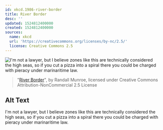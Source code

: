 ```yaml
---
id: xkcd.1986-river-border
title: River Border
desc: ''
updated: 1524812400000
created: 1524812400000
sources:
  name: xkcd
  url: 'https://creativecommons.org/licenses/by-nc/2.5/'
  license: Creative Commons 2.5
---
```

![I'm not a lawyer, but I believe zones like this are technically considered the high seas, so if you cut a pizza into a spiral there you could be charged with pieracy under marinaritime law.](https://imgs.xkcd.com/comics/river_border.png)
> "[River Border](https://xkcd.com/1986/)", by Randall Munroe, licensed under Creative Commons Attribution-NonCommercial 2.5 License

## Alt Text
I'm not a lawyer, but I believe zones like this are technically considered the high seas, so if you cut a pizza into a spiral there you could be charged with pieracy under marinaritime law.
